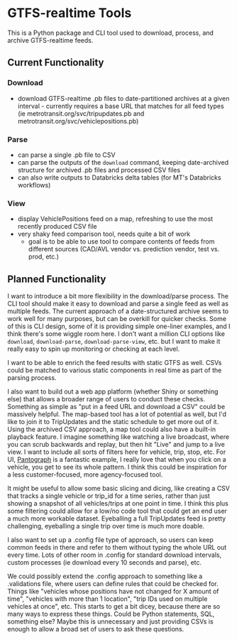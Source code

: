 # GTFS-realtime Tools

This is a Python package and CLI tool used to download, process, and archive GTFS-realtime feeds.

## Current Functionality

### Download

- download GTFS-realtime .pb files to date-partitioned archives at a given interval
      - currently requires a base URL that matches for all feed types (ie metrotransit.org/svc/tripupdates.pb and metrotransit.org/svc/vehiclepositions.pb)
  
### Parse

- can parse a single .pb file to CSV
- can parse the outputs of the `download` command, keeping date-archived structure for archived .pb files and processed CSV files
- can also write outputs to Databricks delta tables (for MT's Databricks workflows)

### View

- display VehiclePositions feed on a map, refreshing to use the most recently produced CSV file
- very shaky feed comparison tool, needs quite a bit of work
    - goal is to be able to use tool to compare contents of feeds from different sources (CAD/AVL vendor vs. prediction vendor, test vs. prod, etc.)

## Planned Functionality

I want to introduce a bit more flexibility in the download/parse process. The CLI tool should make it easy to download and parse a single feed as well as multiple feeds. The current approach of a date-structured archive seems to work well for many purposes, but can be overkill for quicker checks. Some of this is CLI design, some of it is providing simple one-liner examples, and I think there's some wiggle room here. I don't want a million CLI options like `download`, `download-parse`, `download-parse-view`, etc. but I want to make it really easy to spin up monitoring or checking at each level.

I want to be able to enrich the feed results with static GTFS as well. CSVs could be matched to various static components in real time as part of the parsing process.

I also want to build out a web app platform (whether Shiny or something else) that allows a broader range of users to conduct these checks. Something as simple as "put in a feed URL and download a CSV" could be massively helpful. The map-based tool has a lot of potential as well, but I'd like to join it to TripUpdates and the static schedule to get more out of it. Using the archived CSV approach, a map tool could also have a built-in playback feature. I imagine something like watching a live broadcast, where you can scrub backwards and replay, but then hit "Live" and jump to a live view. I want to include all sorts of filters here for vehicle, trip, stop, etc. For UI, [Pantograph](https://pantographapp.com/minneapolis/map) is a fantastic example, I really love that when you click on a vehicle, you get to see its whole pattern. I think this could be inspiration for a less customer-focused, more agency-focused tool.

It might be useful to allow some basic slicing and dicing, like creating a CSV that tracks a single vehicle or trip_id for a time series, rather than just showing a snapshot of all vehicles/trips at one point in time. I think this plus some filtering could allow for a low/no code tool that could get an end user a much more workable dataset. Eyeballing a full TripUpdates feed is pretty challenging, eyeballing a single trip over time is much more doable.

I also want to set up a .config file type of approach, so users can keep common feeds in there and refer to them without typing the whole URL out every time. Lots of other room in .config for standard download intervals, custom processes (ie download every 10 seconds and parse), etc.

We could possibly extend the .config approach to something like a .validations file, where users can define rules that could be checked for. Things like "vehicles whose positions have not changed for X amount of time", "vehicles with more than 1 location", "trip IDs used on multiple vehicles at once", etc. This starts to get a bit dicey, because there are so many ways to express these things. Could be Python statements, SQL, something else? Maybe this is unnecessary and just providing CSVs is enough to allow a broad set of users to ask these questions.
